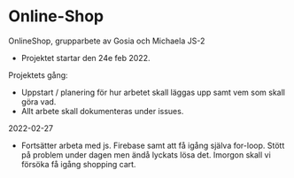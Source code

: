 # Online-Shop
 
 OnlineShop, grupparbete av Gosia och Michaela JS-2
 
 - Projektet startar den 24e feb 2022. 

Projektets gång:
- Uppstart / planering för hur arbetet skall läggas upp samt vem som skall göra vad.
- Allt arbete skall dokumenteras under issues.

2022-02-27
- Fortsätter arbeta med js. Firebase samt att få igång själva for-loop. Stött på problem under dagen men ändå 
  lyckats lösa det. Imorgon skall vi försöka få igång shopping cart. 

